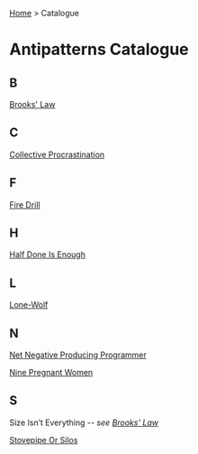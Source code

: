 [Home](README.md) > Catalogue
# Antipatterns Catalogue
## B
[Brooks' Law](catalogue/Brooks_Law.md)
## C
[Collective Procrastination](catalogue/Collective_Procrastination.md)
## F
[Fire Drill](catalogue/Fire_Drill.md)
## H
[Half Done Is Enough](catalogue/Half_Done_Is_Enough.md)
## L
[Lone-Wolf](catalogue/Lone-Wolf.md)
## N
[Net Negative Producing Programmer](catalogue/Net_Negative_Producing_Programmer.md)

[Nine Pregnant Women](catalogue/Nine_Pregnant_Women.md)
## S
Size Isn’t Everything -- _see [Brooks' Law](catalogue/Brooks_Law.md)_

[Stovepipe Or Silos](catalogue/Stovepipe_Or_Silos.md)
